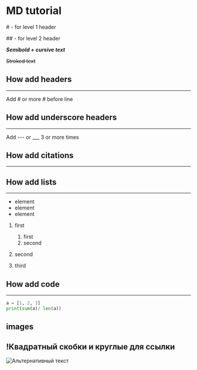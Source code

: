 # MD tutorial

\# - for level 1 header

\## - for level 2 header

***Semibold + cursive text***

~~Stroked text~~

## How add headers
-------
Add \# or more \# before line

## How add underscore headers
_____
Add --- or ___ 3 or more times


## How add citations
-----



## How add lists
___

* element 
* element
* element

1. first
    1. first
    2. second

2. second
3. third


## How add code
___

```python
a = [1, 2, 3]
print(sum(a)/ len(a))
```

## images
!Квадратный скобки и круглые для ссылки
----

![Альтернативный текст](https://cdn.spacetelescope.org/archives/images/large/potw2243a.jpg)
